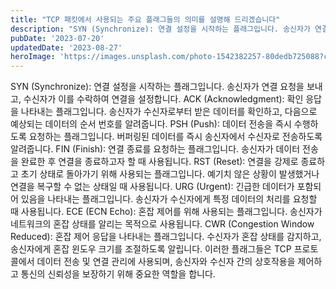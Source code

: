 ```yaml
---
title: "TCP 패킷에서 사용되는 주요 플래그들의 의미를 설명해 드리겠습니다"
description: "SYN (Synchronize): 연결 설정을 시작하는 플래그입니다. 송신자가 연결 요청을 보내고, 수신자가 이를 수락하여 연결을 설정합니다.  ACK (Acknowledgment): 확인 응답을 나타내는 플래그입니다. 송신자가 수신자로부터 받은 데이터를 확인하고, 다음으로 예상되는 데..."
pubDate: '2023-07-20'
updatedDate: '2023-08-27'
heroImage: 'https://images.unsplash.com/photo-1542382257-80dedb725088?crop=entropy&cs=tinysrgb&fit=max&fm=jpg&ixid=M3wxMTc3M3wwfDF8c2VhcmNofDR8fG5ldHdvcmt8ZW58MHx8fHwxNjkzMTE3NTI1fDA&ixlib=rb-4.0.3&q=80&w=2000'
---
```


SYN (Synchronize): 연결 설정을 시작하는 플래그입니다. 송신자가 연결 요청을 보내고, 수신자가 이를 수락하여 연결을 설정합니다.
ACK (Acknowledgment): 확인 응답을 나타내는 플래그입니다. 송신자가 수신자로부터 받은 데이터를 확인하고, 다음으로 예상되는 데이터의 순서 번호를 알려줍니다.
PSH (Push): 데이터 전송을 즉시 수행하도록 요청하는 플래그입니다. 버퍼링된 데이터를 즉시 송신자에서 수신자로 전송하도록 알려줍니다.
FIN (Finish): 연결 종료를 요청하는 플래그입니다. 송신자가 데이터 전송을 완료한 후 연결을 종료하고자 할 때 사용됩니다.
RST (Reset): 연결을 강제로 종료하고 초기 상태로 돌아가기 위해 사용되는 플래그입니다. 예기치 않은 상황이 발생했거나 연결을 복구할 수 없는 상태일 때 사용됩니다.
URG (Urgent): 긴급한 데이터가 포함되어 있음을 나타내는 플래그입니다. 송신자가 수신자에게 특정 데이터의 처리를 요청할 때 사용됩니다.
ECE (ECN Echo): 혼잡 제어를 위해 사용되는 플래그입니다. 송신자가 네트워크의 혼잡 상태를 알리는 목적으로 사용됩니다.
CWR (Congestion Window Reduced): 혼잡 제어 응답을 나타내는 플래그입니다. 수신자가 혼잡 상태를 감지하고, 송신자에게 혼잡 윈도우 크기를 조절하도록 알립니다.
이러한 플래그들은 TCP 프로토콜에서 데이터 전송 및 연결 관리에 사용되며, 송신자와 수신자 간의 상호작용을 제어하고 통신의 신뢰성을 보장하기 위해 중요한 역할을 합니다.